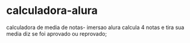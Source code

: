 # calculadora-alura
calculadora de media de notas- imersao alura
calcula 4 notas e tira sua media
diz se foi aprovado ou reprovado;
